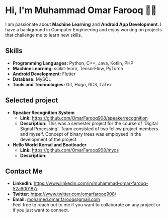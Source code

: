 # Hi, I'm Muhammad Omar Farooq 👋🏽
I am passionate about **Machine Learning** and **Android App Development**. I have a background in Computer Engineering and enjoy working on projects that challenge me to learn new skills.

## Skills
* **Programming Languages:** Python, C++, Java, Kotlin, PHP
* **Machine Learning:** scikit-learn, TensorFlow, PyTorch 
* **Android Development:** Flutter
* **Database:** MySQL
* **Tools and Technologies:** Git, Hugo, RCS, LaTex

## Selected project
* **Speaker Recognition System**
    * **Link:** https://github.com/OmarFarooq908/speakerrecognition
    * **Description:** This was a semester project for the course of 'Digital Signal Processing'. Team consisted of two fellow project members and myself. Concept of binary trees was employeed in the development of the project.
* **Hello World Kernal and Bootloader**
    * **Link:** https://github.com/OmarFarooq908/myos
    * **Description:** 

## Contact Me
* **LinkedIn:** https://www.linkedin.com/in/muhammad-omar-farooq-52a600187/
* **Twitter:** https://www.twitter.com/omarfarooq908/
* **Email:** mohamed.omar.farooq@gmail.com  
Feel free to reach out to me if you want to collaborate on any project or if you just want to connect.
